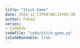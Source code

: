 ```yaml
---
title: "Stick Game"
date: 2024-12-13T08:06:13+05:30
author: Fahad
series:
- CodeHub
codeFile: "code/stick-game.py"
isCodeRunnable: true
---
```

